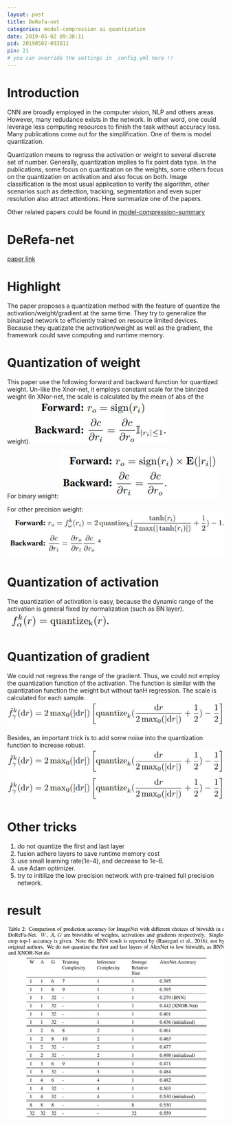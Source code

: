 ```yaml
---
layout: post
title: DeRefa-net
categories: model-compression ai quantization
date: 2019-05-02 09:38:11
pid: 20190502-093811
pin: 21
# you can override the settings in _config.yml here !!
---
```


# Introduction

CNN are broadly employed in the computer vision, NLP and others areas. However, many redudance exists in the network. In other word, one could leverage less computing resources to finish the task without accuracy loss. Many publications come out for the simplification. One of them is model quantization. 

Quantization means to regress the activation or weight to several discrete set of number. Generally, quantization implies to fix point data type. In the publications, some focus on quantization on the weights, some others focus on the quantization on activation and also focus on both. Image classification is the most usual application to verify the algorithm, other scenarios such as detection, tracking, segmentation and even super resolution also attract attentions. Here summarize one of the papers.

Other related papers could be found in [model-compression-summary](https://blueardour.github.io/2019/04/29/model-compression-summary.html)

# DeRefa-net
[paper link](https://arxiv.org/abs/1606.06160)

# Highlight
The paper proposes a quantization method with the feature of quantize the activation/weight/gradient at the same time. They try to generalize the binarized network to efficiently trained on resource limited devices. Because they quatizate the activation/weight as well as the gradient, the framework could save computing and runtime memory.

# Quantization of weight
This paper use the following forward and backward function for quantized weight. Un-like the Xnor-net, it employs constant scale for the binrized weight (In XNor-net, the scale is calculated by the mean of abs of the weight).
![t1](/w3c/images/paper/dorafa-1.jpg "z1")

For binary weight:
![t2](/w3c/images/paper/dorafa-2.jpg "z2")

For other precision weight:
![t3](/w3c/images/paper/dorafa-3.jpg "z3")

# Quantization of activation
The quantization of activation is easy, because the dynamic range of the activation is general fixed by normalization (such as BN layer).
![t4](/w3c/images/paper/dorafa-4.jpg "z4")

# Quantization of gradient
We could not regress the range of the gradient. Thus, we could not employ the quantization function of the activation. The function is similar with the quantization function the weight but without tanH regression. The scale is calculated for each sample.
![t5](/w3c/images/paper/dorafa-5.jpg "z5")

Besides, an important trick is to add some noise into the quantization function to increase robust.
![t6](/w3c/images/paper/dorafa-5.jpg "z6")
![t7](/w3c/images/paper/dorafa-5.jpg "z7")

# Other tricks
1. do not quantize the first and last layer
2. fusion adhere layers to save runtime memory cost
3. use small learning rate(1e-4), and decrease to 1e-6.
4. use Adam optimizer.
5. try to initilize the low precision network with pre-trained full precision network.

# result
![t8](/w3c/images/paper/dorafa-8.jpg "z8")




